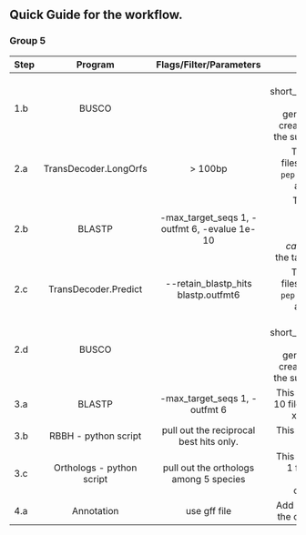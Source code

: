 ## Quick Guide for the workflow.

### Group 5

|Step |Program|Flags/Filter/Parameters| Notes|
|-----|:-----:|:------------:|--------:|
|1.b |BUSCO||This creates short_summary.txt. >>> Tip: Run generate_plot to create a graph of the summary. <<<|
|2.a|TransDecoder.LongOrfs| > 100bp |This creates 4 files. A `cds` file, a `pep` file, a `gff` file and a `bed` file.|
|2.b|BLASTP|-max_target_seqs 1, -outfmt 6, -evalue 1e-10| This gives the homologous sequences between _T. castaneum_ and the target species|
|2.c|TransDecoder.Predict| --retain_blastp_hits blastp.outfmt6 |This creates 4 files. A `cds` file, a `pep` file, a `gff` file and a `bed` file.|
|2.d|BUSCO||This creates short_summary.txt. >>> Tip: Run generate_plot to create a graph of the summary. <<<|
|3.a|BLASTP|-max_target_seqs 1, -outfmt 6|This would create 10 files. 5 species x 2 ways = 10|
|3.b|RBBH - python script|pull out the reciprocal best hits only.| This would create 5 files.|
|3.c|Orthologs - python script|pull out the orthologs among 5 species|This would create 1 file and let us call this the orthologs file.|
|4.a|Annotation|use gff file|Add annotation to the orthologs file.|

